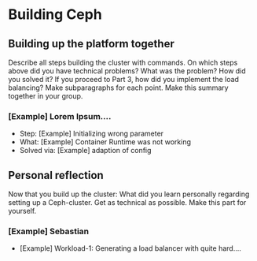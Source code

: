 # Building Ceph


## Building up the platform together

Describe all steps building the cluster with commands. 
On which steps above did you have technical problems? What was the problem? How did you solved it? If you proceed to Part 3, how did you implement the load balancing?
Make subparagraphs for each point. 
Make this summary together in your group.

### [Example] Lorem Ipsum....
* Step: [Example] Initializing wrong parameter
* What: [Example] Container Runtime was not working
* Solved via: [Example] adaption of config

## Personal reflection

Now that you build up the cluster: What did you learn personally regarding setting up a Ceph-cluster. Get as technical as possible. Make this part for yourself.

### [Example] Sebastian

* [Example] Workload-1: Generating a load balancer with quite hard....

